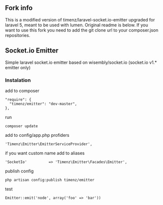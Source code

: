 ## Fork info

This is a modified version of timenz/laravel-socket.io-emitter upgraded for laravel 5, meant to be used with lumen.
Original readme is below. If you want to use this fork you need to add the git clone url to your composer.json repositories. 

## Socket.io Emitter
Simple laravel socket.io emitter based on wisembly/socket.io (socket.io v1.* emitter only)

### Instalation

add to composer

    "require": {
      "timenz/emitter": "dev-master",
    },
    
run 

    composer update
    
add to config/app.php profiders

    'Timenz\Emitter\EmitterServiceProvider',
		
if you want custom name add to aliases
    
    'SocketIo' 			=> 'Timenz\Emitter\Facades\Emitter',

publish config

    php artisan config:publish timenz/emitter
    
test
    
    Emitter::emit('node', array('foo' => 'bar'))
    
